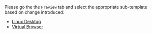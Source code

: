  Please go the the `Preview` tab and select the appropriate sub-template based on change introduced:

* [Linux Desktop](?expand=1&template=linux_desktop.md)
* [Virtual Browser](?expand=1&template=virtual_browser.md)
